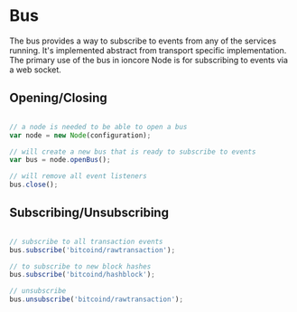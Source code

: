 # Bus
The bus provides a way to subscribe to events from any of the services running. It's implemented abstract from transport specific implementation. The primary use of the bus in ioncore Node is for subscribing to events via a web socket.

## Opening/Closing

```javascript

// a node is needed to be able to open a bus
var node = new Node(configuration);

// will create a new bus that is ready to subscribe to events
var bus = node.openBus();

// will remove all event listeners
bus.close();
```

## Subscribing/Unsubscribing

```javascript

// subscribe to all transaction events
bus.subscribe('bitcoind/rawtransaction');

// to subscribe to new block hashes
bus.subscribe('bitcoind/hashblock');

// unsubscribe
bus.unsubscribe('bitcoind/rawtransaction');
```
